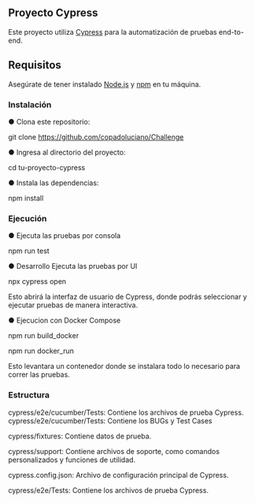 ## Proyecto Cypress

Este proyecto utiliza [Cypress](https://www.cypress.io/) para la automatización de pruebas end-to-end.

## Requisitos

Asegúrate de tener instalado [Node.js](https://nodejs.org/) y [npm](https://www.npmjs.com/) en tu máquina.

### Instalación

 ● Clona este repositorio:
 
 git clone https://github.com/copadoluciano/Challenge

 ● Ingresa al directorio del proyecto:
 
  cd tu-proyecto-cypress

 ● Instala las dependencias:
 
  npm install

### Ejecución

 ● Ejecuta las pruebas por consola
 
npm run test

 ● Desarrollo
Ejecuta las pruebas por UI

  npx cypress open
  
Esto abrirá la interfaz de usuario de Cypress, donde podrás seleccionar y ejecutar pruebas de manera interactiva.

 ● Ejecucion con Docker Compose
 
   npm run build_docker
   
   npm run docker_run
   
Esto levantara un contenedor donde se instalara todo lo necesario para correr las pruebas.

### Estructura

cypress/e2e/cucumber/Tests: Contiene los archivos de prueba Cypress.
cypress/e2e/cucumber/Tests: Contiene los BUGs y Test Cases

cypress/fixtures: Contiene datos de prueba.

cypress/support: Contiene archivos de soporte, como comandos personalizados y funciones de utilidad.

cypress.config.json: Archivo de configuración principal de Cypress.

cypress/e2e/Tests: Contiene los archivos de prueba Cypress.
